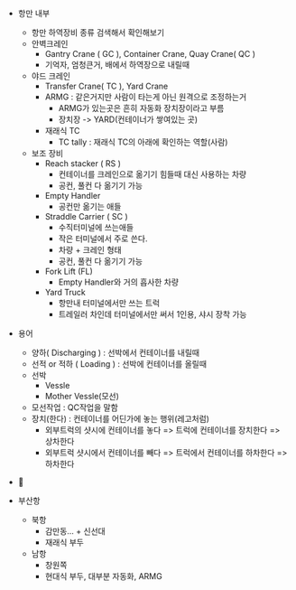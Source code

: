 - 항만 내부
	- 항만 하역장비 종류 검색해서 확인해보기
	- 안벽크레인 
		- Gantry Crane ( GC ), Container Crane, Quay Crane( QC ) 
		- 기억자, 엄청큰거, 배에서 하역장으로 내릴때
	- 야드 크레인
		- Transfer Crane( TC ), Yard Crane
		- ARMG : 같은거지만 사람이 타는게 아닌 원격으로 조정하는거
			- ARMG가 있는곳은 흔히 자동화 장치장이라고 부름
			- 장치장 -> YARD(컨테이너가 쌓여있는 곳)
		- 재래식 TC
			- TC tally : 재래식 TC의 아래에 확인하는 역할(사람)
	- 보조 장비
		- Reach stacker ( RS )
			- 컨테이너를 크레인으로 옮기기 힘들때 대신 사용하는 차량
			- 공컨, 풀컨 다 옮기기 가능
		- Empty Handler
			- 공컨만 옮기는 애들
		- Straddle Carrier ( SC )
			- 수직터미널에 쓰는애들
			- 작은 터미널에서 주로 쓴다. 
			- 차량 + 크레인 형태
			- 공컨, 풀컨 다 옮기기 가능
		- Fork Lift (FL)
			- Empty Handler와 거의 흡사한 차량
		- Yard Truck
			- 항만내 터미널에서만 쓰는 트럭
			- 트레일러 차인데 터미널에서만 써서 1인용, 샤시 장착 가능

- 용어
	- 양하( Discharging ) : 선박에서 컨테이너를 내릴때
	- 선적 or 적하 ( Loading ) : 선박에 컨테이너를 올릴때
	- 선박
		- Vessle
		- Mother Vessle(모선)
	- 모선작업 : QC작업을 말함
	- 장치(한다) : 컨테이너를 어딘가에 놓는 행위(레고처럼)
		- 외부트럭의 샷시에 컨테이너를 놓다 => 트럭에 컨테이너를 장치한다 =>  상차한다
		- 외부트럭 샷시에서 컨테이너를 빼다 => 트럭에서 컨테이너를 하차한다 => 하차한다
	
- 


- 부산항
	- 북항
		- 감만동... + 신선대
		- 재래식 부두
	- 남항
		- 창원쪽
		- 현대식 부두, 대부분 자동화, ARMG